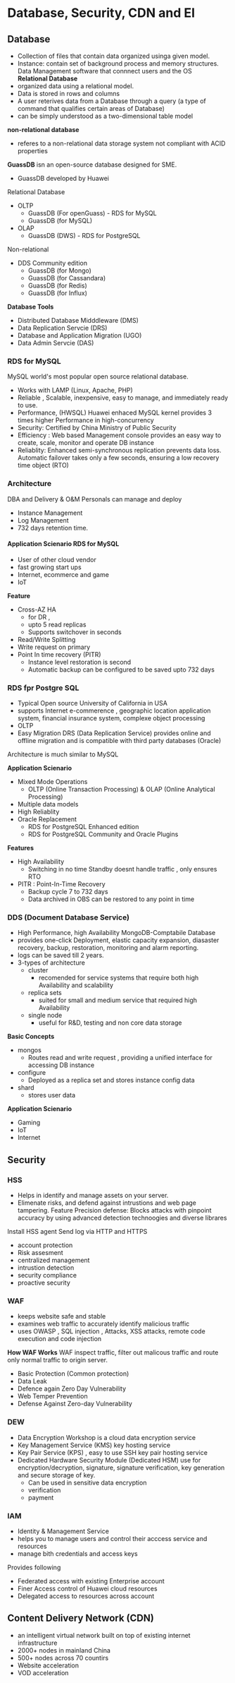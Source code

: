 # Database, Security, CDN and EI 

## Database
- Collection of files that contain data organized usinga given model. 
- Instance: contain set of background process and memory structures. Data Management software that connnect users and the OS  
**Relational Database** 
- organized data using a relational model. 
- Data is stored in rows and columns
- A user reterives data from a Database through a query (a type of command that qualifies certain areas of Database)
- can be simply understood as a two-dimensional table model

**non-relational database**
- referes to a non-relational data storage system not compliant with ACID properties

**GuassDB** isn an open-source database designed for SME. 
- GuassDB developed by Huawei


Relational Database
- OLTP 
  - GuassDB (For openGuass) - RDS for MySQL
  - GuassDB (for MySQL)
- OLAP
  - GuassDB (DWS) - RDS for PostgreSQL

Non-relational
- DDS Community edition 
  - GuassDB (for Mongo)
  - GuassDB (for Cassandara)
  - GuassDB (for Redis)
  - GuassDB (for Influx)


**Database Tools**
- Distributed Database Midddleware (DMS)
- Data Replication Servcie (DRS)
- Database and Application Migration (UGO)
- Data Admin Servcie (DAS)

### RDS for MySQL 
MySQL world's most popular open source relational database.
- Works with LAMP (Linux, Apache, PHP)
- Reliable , Scalable, inexpensive, easy to manage, and immediately ready to use.
- Performance, (HWSQL) Huawei enhaced MySQL kernel provides 3 times higher Performance in high-concurrency 
- Security: Certified by China Ministry of Public Security 
- Efficiency : Web based Management console provides an easy way to create, scale, monitor and operate DB instance
- Reliablity: Enhanced semi-synchronous replication prevents data loss. Automatic failover takes only a few seconds, ensuring a low recovery time object (RTO)

### Architecture 
DBA and Delivery & O&M Personals can manage and deploy 
- Instance Management 
- Log Management
- 732 days retention time.


#### Application Scienario RDS for MySQL 
- User of other cloud vendor
- fast growing start ups 
- Internet, ecommerce and game 
- IoT 


**Feature** <br>
- Cross-AZ HA 
  - for DR , 
  - upto 5 read replicas 
  - Supports switchover in seconds
- Read/Write Splitting 
- Write request on primary
- Point In time recovery (PITR) 
  - Instance level restoration is second 
  - Automatic backup can be configured to be saved upto 732 days 


### RDS fpr Postgre SQL 
- Typical Open source University of California in USA
- supports Internet e-commerence , geographic location application system, financial insurance system, complexe object processing 
- OLTP 
- Easy Migration DRS (Data Replication Service) provides online and offline migration and is compatible with third party databases (Oracle)

Architecture is much similar to MySQL 

**Application Scienario**
- Mixed Mode Operations 
  - OLTP (Online Transaction Processing) & OLAP (Online Analytical Processing)
- Multiple data models 
- High Reliablity
- Oracle Replacement
  - RDS for PostgreSQL Enhanced edition 
  - RDS for PostgreSQL Community and Oracle Plugins

**Features**
- High Availability
  - Switching in no time Standby doesnt handle traffic , only ensures RTO 
- PITR : Point-In-Time Recovery 
  - Backup cycle 7 to 732 days 
  - Data archived in OBS can be restored to any point in time


### DDS (Document Database Service)
- High Performance, high Availability MongoDB-Comptabile Database
- provides one-click Deployment, elastic capacity expansion, diasaster recovery, backup, restoration, monitoring and alarm reporting.
- logs can be saved till 2 years.
- 3-types of architecture 
  - cluster
    - recomended for service systems that require both high Availability and scalability
  - replica sets
    - suited for small and medium service that required high Availability
  - single node
    - useful for R&D, testing and non core data storage 

**Basic Concepts**
- mongos
  - Routes read and write request , providing a unified interface for accessing DB instance
- configure
  - Deployed as a replica set and stores instance config data 
- shard 
  - stores user data 

**Application Scienario**
- Gaming 
- IoT 
- Internet

## Security

### HSS 
- Helps in identify and manage assets on your server. 
- Elimenate risks, and defend against intrustions and web page tampering. 
Feature
Precision defense: Blocks attacks with pinpoint accuracy by using advanced detection technoogies and diverse librares

Install HSS agent
Send log via HTTP and HTTPS 
- account protection 
- Risk assesment
- centralized management 
- intrustion detection 
- security compliance 
- proactive security


### WAF 
- keeps website safe and stable 
- examines web traffic to accurately identify malicious traffic
- uses OWASP , SQL injection , Attacks, XSS attacks, remote code execution and code injection 
 
**How WAF Works** WAF inspect traffic, filter out malicous traffic and route only normal traffic to origin server. 
- Basic Protection (Common protection) 
- Data Leak 
- Defence again Zero Day Vulnerability
- Web Temper Prevention 
- Defense Against Zero-day Vulnerability

### DEW 
- Data Encryption Workshop is a cloud data encryption service 
- Key Management Service (KMS) key hosting service 
- Key Pair Service (KPS) , easy to use SSH key pair hosting service
- Dedicated Hardware Security Module (Dedicated HSM) use for encryption/decryption, signature, signature verification, key generation and secure storage of key.
  - Can be used in sensitive data encryption
  - verification
  - payment

### IAM 
- Identity & Management Service 
- helps you to manage users and control their acccess service and resources 
- manage bith credentials and access keys

Provides following 
- Federated access with existing Enterprise account
- Finer Access control of Huawei cloud resources
- Delegated access to resources across account

## Content Delivery Network (CDN) 
- an intelligent virtual network built on top of existing internet infrastructure
- 2000+ nodes in mainland China 
- 500+ nodes across 70 countirs 
- Website acceleration
- VOD acceleration